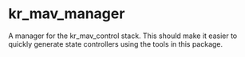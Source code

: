 kr_mav_manager
=============

A manager for the kr_mav_control stack.
This should make it easier to quickly generate state controllers using the
tools in this package.

